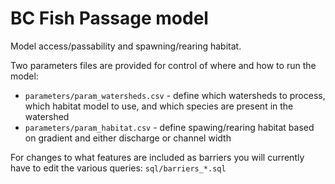 # BC Fish Passage model

Model access/passability and spawning/rearing habitat.

Two parameters files are provided for control of where and how to run the model:

- `parameters/param_watersheds.csv` - define which watersheds to process, which habitat model to use, and which species are present in the watershed
- `parameters/param_habitat.csv` - define spawing/rearing habitat based on gradient and either discharge or channel width


For changes to what features are included as barriers you will currently have to edit the various queries: `sql/barriers_*.sql`